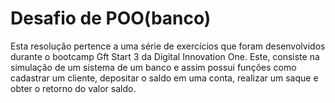 # Desafio de POO(banco)
Esta resolução pertence a uma série de exercícios que foram desenvolvidos durante o bootcamp Gft Start 3 da Digital Innovation One.
Este, consiste na simulação de um sistema de um banco e assim possui funções como cadastrar um cliente, depositar o saldo em uma conta, realizar um saque e obter 
o retorno do valor saldo.
